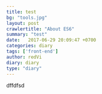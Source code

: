 ```yaml
---
title: test
bg: "tools.jpg"
layout: post
crawlertitle: "About ES6"
summary: "test"
date:   2017-06-29 20:09:47 +0700
categories: diary
tags: ['front-end']
author: redVi
diary: diary
type: "diary"
---
```


dffdfsd
